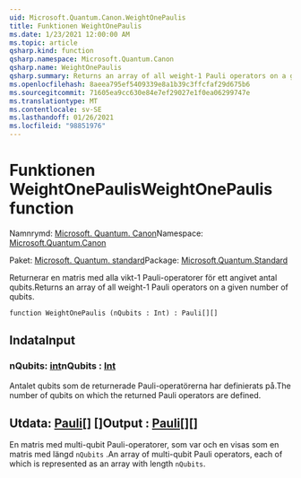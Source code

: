```yaml
---
uid: Microsoft.Quantum.Canon.WeightOnePaulis
title: Funktionen WeightOnePaulis
ms.date: 1/23/2021 12:00:00 AM
ms.topic: article
qsharp.kind: function
qsharp.namespace: Microsoft.Quantum.Canon
qsharp.name: WeightOnePaulis
qsharp.summary: Returns an array of all weight-1 Pauli operators on a given number of qubits.
ms.openlocfilehash: 8aeea795ef5409339e8a1b39c3ffcfaf29d675b6
ms.sourcegitcommit: 71605ea9cc630e84e7ef29027e1f0ea06299747e
ms.translationtype: MT
ms.contentlocale: sv-SE
ms.lasthandoff: 01/26/2021
ms.locfileid: "98851976"
---
```

# <a name="weightonepaulis-function"></a><span data-ttu-id="ee30e-102">Funktionen WeightOnePaulis</span><span class="sxs-lookup"><span data-stu-id="ee30e-102">WeightOnePaulis function</span></span>

<span data-ttu-id="ee30e-103">Namnrymd: [Microsoft. Quantum. Canon](xref:Microsoft.Quantum.Canon)</span><span class="sxs-lookup"><span data-stu-id="ee30e-103">Namespace: [Microsoft.Quantum.Canon](xref:Microsoft.Quantum.Canon)</span></span>

<span data-ttu-id="ee30e-104">Paket: [Microsoft. Quantum. standard](https://nuget.org/packages/Microsoft.Quantum.Standard)</span><span class="sxs-lookup"><span data-stu-id="ee30e-104">Package: [Microsoft.Quantum.Standard](https://nuget.org/packages/Microsoft.Quantum.Standard)</span></span>


<span data-ttu-id="ee30e-105">Returnerar en matris med alla vikt-1 Pauli-operatorer för ett angivet antal qubits.</span><span class="sxs-lookup"><span data-stu-id="ee30e-105">Returns an array of all weight-1 Pauli operators on a given number of qubits.</span></span>

```qsharp
function WeightOnePaulis (nQubits : Int) : Pauli[][]
```


## <a name="input"></a><span data-ttu-id="ee30e-106">Indata</span><span class="sxs-lookup"><span data-stu-id="ee30e-106">Input</span></span>

### <a name="nqubits--int"></a><span data-ttu-id="ee30e-107">nQubits: [int](xref:microsoft.quantum.lang-ref.int)</span><span class="sxs-lookup"><span data-stu-id="ee30e-107">nQubits : [Int](xref:microsoft.quantum.lang-ref.int)</span></span>

<span data-ttu-id="ee30e-108">Antalet qubits som de returnerade Pauli-operatörerna har definierats på.</span><span class="sxs-lookup"><span data-stu-id="ee30e-108">The number of qubits on which the returned Pauli operators are defined.</span></span>



## <a name="output--pauli"></a><span data-ttu-id="ee30e-109">Utdata: [Pauli](xref:microsoft.quantum.lang-ref.pauli)[] []</span><span class="sxs-lookup"><span data-stu-id="ee30e-109">Output : [Pauli](xref:microsoft.quantum.lang-ref.pauli)[][]</span></span>

<span data-ttu-id="ee30e-110">En matris med multi-qubit Pauli-operatorer, som var och en visas som en matris med längd `nQubits` .</span><span class="sxs-lookup"><span data-stu-id="ee30e-110">An array of multi-qubit Pauli operators, each of which is represented as an array with length `nQubits`.</span></span>